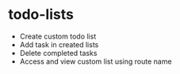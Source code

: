 # todo-lists

- Create custom todo list
- Add task in created lists
- Delete completed tasks
- Access and view custom list using route name
